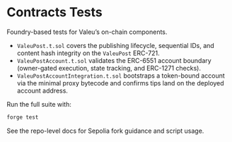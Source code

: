 # Contracts Tests

Foundry-based tests for Valeu’s on-chain components.

- `ValeuPost.t.sol` covers the publishing lifecycle, sequential IDs, and content hash integrity on the `ValeuPost` ERC-721.
- `ValeuPostAccount.t.sol` validates the ERC-6551 account boundary (owner-gated execution, state tracking, and ERC-1271 checks).
- `ValeuPostAccountIntegration.t.sol` bootstraps a token-bound account via the minimal proxy bytecode and confirms tips land on the deployed account address.

Run the full suite with:

```bash
forge test
```

See the repo-level docs for Sepolia fork guidance and script usage.
